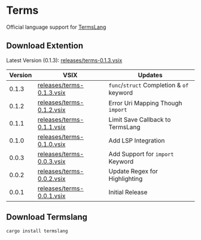 # Terms

Official language support for [TermsLang](https://github.com/Owen-Dechow/TermsLang)

## Download Extention

Latest Version (0.1.3): [releases/terms-0.1.3.vsix](releases/terms-0.1.3.vsix)

| Version | VSIX                                                   | Updates                                   |
| ------- | ------------------------------------------------------ | ----------------------------------------- |
| 0.1.3   | [releases/terms-0.1.3.vsix](releases/terms-0.1.3.vsix) | `func`/`struct` Completion & `of` keyword |
| 0.1.2   | [releases/terms-0.1.2.vsix](releases/terms-0.1.2.vsix) | Error Uri Mapping Though `import`         |
| 0.1.1   | [releases/terms-0.1.1.vsix](releases/terms-0.1.1.vsix) | Limit Save Callback to TermsLang          |
| 0.1.0   | [releases/terms-0.1.0.vsix](releases/terms-0.1.0.vsix) | Add LSP Integration                       |
| 0.0.3   | [releases/terms-0.0.3.vsix](releases/terms-0.0.3.vsix) | Add Support for `import` Keyword          |
| 0.0.2   | [releases/terms-0.0.2.vsix](releases/terms-0.0.2.vsix) | Update Regex for Highlighting             |
| 0.0.1   | [releases/terms-0.0.1.vsix](releases/terms-0.0.1.vsix) | Initial Release                           |

## Download Termslang

```
cargo install termslang
```
